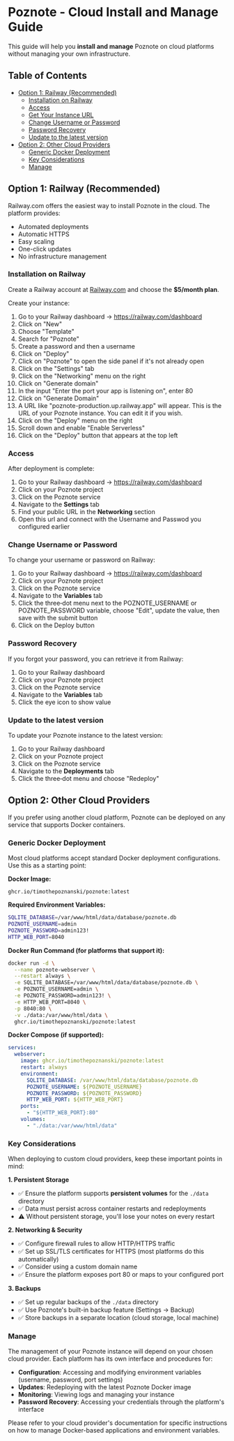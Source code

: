 # Poznote - Cloud Install and Manage Guide

This guide will help you **install and manage** Poznote on cloud platforms without managing your own infrastructure.

## Table of Contents

- [Option 1: Railway (Recommended)](#option-1-railway-recommended)
  - [Installation on Railway](#poznote-installation-on-railway)
  - [Access](#access)
  - [Get Your Instance URL](#get-your-instance-url)
  - [Change Username or Password](#change-username-or-password)
  - [Password Recovery](#password-recovery)
  - [Update to the latest version](#update-to-the-latest-version)
- [Option 2: Other Cloud Providers](#option-2-other-cloud-providers)
  - [Generic Docker Deployment](#generic-docker-deployment)
  - [Key Considerations](#key-considerations)
  - [Manage](#manage)

## Option 1: Railway (Recommended)

Railway.com offers the easiest way to install Poznote in the cloud. The platform provides:

- Automated deployments
- Automatic HTTPS
- Easy scaling
- One-click updates
- No infrastructure management

### Installation on Railway

Create a Railway account at [Railway.com](https://railway.com) and choose the **$5/month plan**.

Create your instance:

1. Go to your Railway dashboard -> https://railway.com/dashboard
2. Click on "New"
3. Choose "Template"
4. Search for "Poznote"
5. Create a password and then a username
6. Click on "Deploy"
7. Click on "Poznote" to open the side panel if it's not already open
8. Click on the "Settings" tab
9. Click on the "Networking" menu on the right
10. Click on "Generate domain"
11. In the input "Enter the port your app is listening on", enter 80
12. Click on "Generate Domain"
13. A URL like "poznote-production.up.railway.app" will appear. This is the URL of your Poznote instance. You can edit it if you wish.
14. Click on the "Deploy" menu on the right
15. Scroll down and enable "Enable Serverless"
16. Click on the "Deploy" button that appears at the top left

### Access

After deployment is complete:

1. Go to your Railway dashboard -> https://railway.com/dashboard
2. Click on your Poznote project
3. Click on the Poznote service
4. Navigate to the **Settings** tab
5. Find your public URL in the **Networking** section
6. Open this url and connect with the Username and Passwod you configured earlier

### Change Username or Password

To change your username or password on Railway:

1. Go to your Railway dashboard -> https://railway.com/dashboard
2. Click on your Poznote project
3. Click on the Poznote service
4. Navigate to the **Variables** tab
5. Click the three‑dot menu next to the POZNOTE_USERNAME or POZNOTE_PASSWORD variable, choose "Edit", update the value, then save with the submit button
6. Click on the Deploy button

### Password Recovery

If you forgot your password, you can retrieve it from Railway:

1. Go to your Railway dashboard
2. Click on your Poznote project
3. Click on the Poznote service
4. Navigate to the **Variables** tab
5. Click the eye icon to show value

### Update to the latest version

To update your Poznote instance to the latest version:

1. Go to your Railway dashboard
2. Click on your Poznote project
3. Click on the Poznote service
4. Navigate to the **Deployments** tab
5. Click the three‑dot menu and choose "Redeploy"

## Option 2: Other Cloud Providers

If you prefer using another cloud platform, Poznote can be deployed on any service that supports Docker containers.

### Generic Docker Deployment

Most cloud platforms accept standard Docker deployment configurations. Use this as a starting point:

**Docker Image:**
```
ghcr.io/timothepoznanski/poznote:latest
```

**Required Environment Variables:**
```bash
SQLITE_DATABASE=/var/www/html/data/database/poznote.db
POZNOTE_USERNAME=admin
POZNOTE_PASSWORD=admin123!
HTTP_WEB_PORT=8040
```

**Docker Run Command (for platforms that support it):**
```bash
docker run -d \
  --name poznote-webserver \
  --restart always \
  -e SQLITE_DATABASE=/var/www/html/data/database/poznote.db \
  -e POZNOTE_USERNAME=admin \
  -e POZNOTE_PASSWORD=admin123! \
  -e HTTP_WEB_PORT=8040 \
  -p 8040:80 \
  -v ./data:/var/www/html/data \
  ghcr.io/timothepoznanski/poznote:latest
```

**Docker Compose (if supported):**
```yaml
services:
  webserver:
    image: ghcr.io/timothepoznanski/poznote:latest
    restart: always
    environment:
      SQLITE_DATABASE: /var/www/html/data/database/poznote.db
      POZNOTE_USERNAME: ${POZNOTE_USERNAME}
      POZNOTE_PASSWORD: ${POZNOTE_PASSWORD}
      HTTP_WEB_PORT: ${HTTP_WEB_PORT}
    ports:
      - "${HTTP_WEB_PORT}:80"
    volumes:
      - "./data:/var/www/html/data"
```

### Key Considerations

When deploying to custom cloud providers, keep these important points in mind:

**1. Persistent Storage**
- ✅ Ensure the platform supports **persistent volumes** for the `./data` directory
- ✅ Data must persist across container restarts and redeployments
- ⚠️ Without persistent storage, you'll lose your notes on every restart

**2. Networking & Security**
- ✅ Configure firewall rules to allow HTTP/HTTPS traffic
- ✅ Set up SSL/TLS certificates for HTTPS (most platforms do this automatically)
- ✅ Consider using a custom domain name
- ✅ Ensure the platform exposes port 80 or maps to your configured port

**3. Backups**
- ✅ Set up regular backups of the `./data` directory
- ✅ Use Poznote's built-in backup feature (Settings → Backup)
- ✅ Store backups in a separate location (cloud storage, local machine)

### Manage

The management of your Poznote instance will depend on your chosen cloud provider. Each platform has its own interface and procedures for:

- **Configuration**: Accessing and modifying environment variables (username, password, port settings)
- **Updates**: Redeploying with the latest Poznote Docker image
- **Monitoring**: Viewing logs and managing your instance
- **Password Recovery**: Accessing your credentials through the platform's interface

Please refer to your cloud provider's documentation for specific instructions on how to manage Docker-based applications and environment variables.